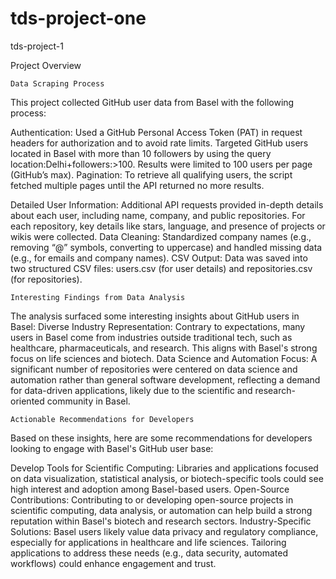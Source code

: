 # tds-project-one
tds-project-1

Project Overview

    Data Scraping Process

This project collected GitHub user data from Basel with the following process:

Authentication: Used a GitHub Personal Access Token (PAT) in request headers for authorization and to avoid rate limits.
Targeted GitHub users located in Basel with more than 10 followers by using the query location:Delhi+followers:>100. Results were limited to 100 users per page (GitHub’s max).    Pagination: To retrieve all qualifying users, the script fetched multiple pages until the API returned no more results.

Detailed User Information: Additional API requests provided in-depth details about each user, including name, company, and public repositories. For each repository, key details like stars, language, and presence of projects or wikis were collected.
Data Cleaning: Standardized company names (e.g., removing “@” symbols, converting to uppercase) and handled missing data (e.g., for emails and company names).
CSV Output: Data was saved into two structured CSV files: users.csv (for user details) and repositories.csv (for repositories).

    Interesting Findings from Data Analysis

The analysis surfaced some interesting insights about GitHub users in Basel: Diverse Industry Representation: Contrary to expectations, many users in Basel come from industries outside traditional tech, such as healthcare, pharmaceuticals, and research. This aligns with Basel's strong focus on life sciences and biotech. Data Science and Automation Focus: A significant number of repositories were centered on data science and automation rather than general software development, reflecting a demand for data-driven applications, likely due to the scientific and research-oriented community in Basel.

    Actionable Recommendations for Developers

Based on these insights, here are some recommendations for developers looking to engage with Basel's GitHub user base:

Develop Tools for Scientific Computing: Libraries and applications focused on data visualization, statistical analysis, or biotech-specific tools could see high interest and adoption among Basel-based users.    Open-Source Contributions: Contributing to or developing open-source projects in scientific computing, data analysis, or automation can help build a strong reputation within Basel's biotech and research sectors.    Industry-Specific Solutions: Basel users likely value data privacy and regulatory compliance, especially for applications in healthcare and life sciences. Tailoring applications to address these needs (e.g., data security, automated workflows) could enhance engagement and trust.
